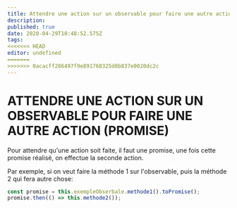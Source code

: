 ```yaml
---
title: Attendre une action sur un observable pour faire une autre action
description: 
published: true
date: 2020-04-29T10:48:52.575Z
tags: 
<<<<<<< HEAD
editor: undefined
=======
>>>>>>> 0acacff286497f9e891768325d8b837e0020dc2c
---
```


# ATTENDRE UNE ACTION SUR UN OBSERVABLE POUR FAIRE UNE AUTRE ACTION (PROMISE)

Pour attendre qu'une action soit faite, il faut une promise, une fois cette promise réalisé, on effectue la seconde action.

Par exemple, si on veut faire la méthode 1 sur l'observable, puis la méthode 2 qui fera autre chose:
```typescript
const promise = this.exempleObserbale.methode1().toPromise();
promise.then(() => this.methode2());
```